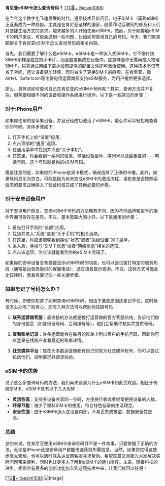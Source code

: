 **肯尼亚eSIM卡怎么查询号码？** [[TG💪+ @esim1088](https://t.me/s/esim1088)]

在当今这个数字化飞速发展的时代，通信技术日新月异，电子SIM卡（简称eSIM）正逐渐成为一种趋势。尤其是在肯尼亚这样的国家，随着移动互联网的普及和人们对便捷生活方式的追求，越来越多的人开始使用eSIM卡。然而，对于刚接触eSIM卡的用户来说，可能会遇到一些问题，比如如何查询自己的号码。今天，我们就来聊聊关于肯尼亚eSIM卡怎么查询号码的相关内容。

首先，我们需要了解什么是eSIM卡。eSIM卡是一种嵌入式SIM卡，它不像传统SIM卡那样是独立的小卡片，而是直接集成在设备中。这意味着你无需再插入物理SIM卡，只需通过网络下载运营商提供的配置文件即可激活使用。这种技术不仅节省了空间，还让设备更加轻便，同时减少了更换SIM卡的麻烦。在肯尼亚，像Airtel、Safaricom等主要电信运营商都支持eSIM服务，为用户提供更多选择。

那么，具体该如何查询自己在肯尼亚的eSIM卡号码呢？其实，查询方法并不复杂，但需要根据不同的设备和操作系统进行操作。以下是一些常见的步骤：

### 对于iPhone用户

如果你使用的是苹果设备，并且已经成功激活了eSIM卡，那么你可以轻松地查看你的号码。具体步骤如下：

1. 打开手机上的“设置”应用。
2. 点击顶部的“通用”选项。
3. 在通用菜单中找到并点击“关于本机”。
4. 在这里，你会看到一系列的信息，包括设备型号、序列号以及最重要的——电话号码。这个号码就是你的eSIM号码。

需要注意的是，如果你的iPhone是双卡模式，确保选择了正确的卡槽。此外，如果号码显示为空白，可能是因为尚未完成eSIM卡的激活流程，请检查是否按照运营商的要求正确输入了验证码或完成了其他必要的步骤。

### 对于安卓设备用户

对于安卓用户而言，查询eSIM卡号码的方法略有不同，因为不同品牌和型号的操作界面可能存在差异。不过，基本思路大同小异。以下是通用的步骤：

1. 首先打开手机的“设置”应用。
2. 找到并进入“系统”或者“关于手机”的相关选项。
3. 在这里，你应该能够看到类似“状态”或者“高级设置”的子菜单。
4. 进入后，寻找与“SIM卡信息”或者“网络信息”相关的选项。
5. 点击该选项，你应该就能看到你的eSIM卡号码了。

如果你的安卓设备没有直接显示eSIM号码的功能，也可以尝试拨打特定的服务热线（通常是运营商提供的客服电话），通过语音提示查询。不过，这种方式可能会比较耗时，而且需要记住一些关键步骤。

### 如果忘记了号码怎么办？

有时候，即使你知道了如何查询eSIM号码，但由于某些原因还是记不住，这时候该怎么办呢？别担心，还有几种方法可以帮助你找回号码：

1. **联系运营商客服**：最直接的办法就是拨打运营商的官方客服热线，告诉他们你的身份信息（如身份证号码、合同编号等），他们会帮助你核实并提供号码。
   
2. **查看账单记录**：许多运营商会在每月的账单上列出客户的手机号码，因此你可以登录在线账户查看最近的账单详情。

3. **社交媒体平台**：现在大多数运营商都有自己的官方社交媒体账号，你可以尝试私信他们，说明情况并请求协助。

### eSIM卡的优势

说了这么多查询号码的方法，我们再来谈谈为什么eSIM卡如此受欢迎。相比于传统SIM卡，eSIM卡具有以下几大优势：

- **灵活性高**：支持多设备共享同一号码，方便旅行者或者经常更换设备的人群。
- **环保节能**：减少了塑料SIM卡的使用，符合绿色低碳的生活理念。
- **安全性强**：由于eSIM卡嵌入在设备内部，不易丢失或被盗，数据安全性更高。

### 总结

总的来说，在肯尼亚使用eSIM卡查询号码并不是一件难事，只要掌握了正确的方法，无论是iPhone还是安卓用户都能快速获取所需信息。当然，如果你觉得这些步骤太繁琐，也可以随时联系运营商客服寻求帮助。希望这篇文章能为大家解决实际问题带来便利，同时也让更多人了解到eSIM卡的魅力所在。未来，随着科技的进步，相信会有更多的创新功能加入到这项技术中来，让我们拭目以待吧！

[[TG💪+ @esim1088](https://t.me/s/esim1088) ![Image](https://i.postimg.cc/4NQfJmqS/Snipaste-2025-05-13-00-14-12.png)]